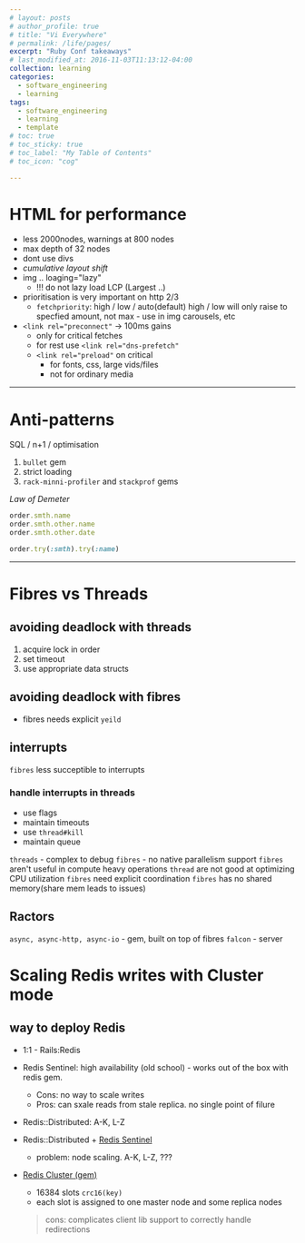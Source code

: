 ```yaml
---
# layout: posts
# author_profile: true
# title: "Vi Everywhere"
# permalink: /life/pages/
excerpt: "Ruby Conf takeaways"
# last_modified_at: 2016-11-03T11:13:12-04:00
collection: learning
categories:
  - software_engineering
  - learning
tags:
  - software_engineering
  - learning
  - template
# toc: true
# toc_sticky: true
# toc_label: "My Table of Contents"
# toc_icon: "cog"

---
```


# HTML for performance

- less 2000nodes, warnings at 800 nodes
- max  depth of 32 nodes
- dont use divs
- _cumulative layout shift_
- img .. loaging="lazy"
	- !!! do not lazy load LCP (Largest ..)
- prioritisation is very important on http 2/3
	- `fetchpriority`: high / low / auto(default)
			high / low will only raise to specfied amount, not max
			- use in img carousels, etc
- `<link rel="preconnect"` -> 100ms gains
	- only for critical fetches
	- for rest use `<link rel="dns-prefetch"`
	- `<link rel="preload"` on critical 
		- for fonts, css, large vids/files
		- not for ordinary media

---
# Anti-patterns
SQL / n+1 / optimisation
1. `bullet` gem
2. strict loading
3. `rack-minni-profiler` and `stackprof` gems 

_Law of Demeter_
```ruby
order.smth.name
order.smth.other.name
order.smth.other.date
```

```ruby
order.try(:smth).try(:name)
```

---

# Fibres vs Threads

## avoiding deadlock with threads
1. acquire lock in  order
2. set timeout
3. use appropriate data structs
## avoiding deadlock with fibres
- fibres needs explicit `yeild`

## interrupts
`fibres` less succeptible to interrupts
### handle interrupts in threads
- use flags
- maintain timeouts
- use `thread#kill`
- maintain queue

`threads` - complex to debug
`fibres` - no native parallelism support
`fibres` aren't useful in compute heavy operations
`thread` are not good at optimizing CPU utilization
`fibres` need explicit coordination
`fibres` has no shared memory(share mem leads to issues)

## Ractors

`async, async-http, async-io` - gem, built on top of fibres
`falcon` - server


# Scaling Redis writes with Cluster mode
## way to deploy Redis
- 1:1 - Rails:Redis
- Redis Sentinel: high availability (old school) - works out of the box with redis gem.
	- Cons: no way to scale writes
	- Pros: can sxale reads from stale replica. no single point of filure
- Redis::Distributed: A-K, L-Z 
- Redis::Distributed + [Redis Sentinel](https://redis.io/docs/latest/operate/oss_and_stack/management/sentinel/)
	- problem: node scaling. A-K, L-Z, ???

- [Redis Cluster (gem)](https://github.com/redis-rb/redis-cluster-client)
	- 16384 slots `crc16(key)`
	- each slot is assigned to one master node and some replica nodes
	> cons: complicates client lib support to correctly handle redirections
 